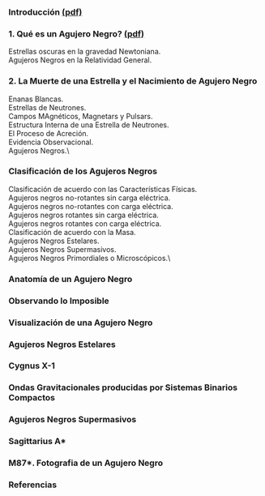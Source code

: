 ### Introducción [ (pdf) ](https://github.com/ashcat2005/Agujeros-Negros/raw/master/Introduccion.pdf)

### 1. Qué es un Agujero Negro?  [ (pdf) ](https://github.com/ashcat2005/Agujeros-Negros/raw/master/Capitulo_1.pdf)
Estrellas oscuras en la gravedad Newtoniana.\
Agujeros Negros en la Relatividad General.

### 2. La Muerte de una Estrella y el Nacimiento de Agujero Negro
Enanas Blancas.\
Estrellas de Neutrones.\
Campos MAgnéticos, Magnetars y Pulsars.\
Estructura Interna de una Estrella de Neutrones.\
El Proceso de Acreción.\
Evidencia Observacional.\
Agujeros Negros.\

### Clasificación de los Agujeros Negros
Clasificación de acuerdo con las Características Físicas.\
Agujeros negros no-rotantes sin carga eléctrica.\
Agujeros negros no-rotantes con carga eléctrica.\
Agujeros negros rotantes sin carga eléctrica.\
Agujeros negros rotantes con carga eléctrica.\
Clasificación de acuerdo con la Masa.\
Agujeros Negros Estelares.\
Agujeros Negros Supermasivos.\
Agujeros Negros Primordiales o Microscópicos.\

### Anatomía de un Agujero Negro

### Observando lo Imposible

### Visualización de una Agujero Negro

### Agujeros Negros Estelares

### Cygnus X-1

### Ondas Gravitacionales producidas por Sistemas Binarios Compactos

### Agujeros Negros Supermasivos

### Sagittarius A*

### M87*. Fotografia de un Agujero Negro

### Referencias
